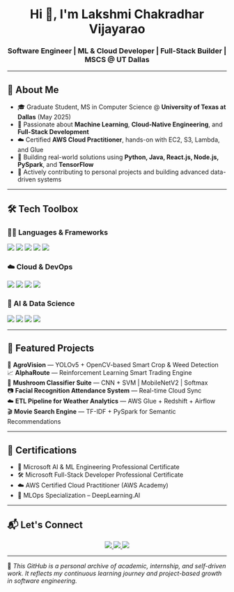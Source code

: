 <h1 align="center">Hi 👋, I'm Lakshmi Chakradhar Vijayarao</h1>
<h3 align="center">Software Engineer | ML & Cloud Developer | Full-Stack Builder | MSCS @ UT Dallas</h3>

---

## 🧠 About Me

- 🎓 Graduate Student, MS in Computer Science @ **University of Texas at Dallas** (May 2025)
- 💼 Passionate about **Machine Learning**, **Cloud-Native Engineering**, and **Full-Stack Development**
- ☁️ Certified **AWS Cloud Practitioner**, hands-on with EC2, S3, Lambda, and Glue
- 🧠 Building real-world solutions using **Python, Java, React.js, Node.js, PySpark**, and **TensorFlow**
- 🚀 Actively contributing to personal projects and building advanced data-driven systems

---

## 🛠️ Tech Toolbox

### 👨‍💻 Languages & Frameworks
<p>
  <img src="https://img.shields.io/badge/Python-3670A0?style=for-the-badge&logo=python&logoColor=white"/>
  <img src="https://img.shields.io/badge/Java-ED8B00?style=for-the-badge&logo=java&logoColor=white"/>
  <img src="https://img.shields.io/badge/React-20232A?style=for-the-badge&logo=react&logoColor=61DAFB"/>
  <img src="https://img.shields.io/badge/Node.js-339933?style=for-the-badge&logo=node.js&logoColor=white"/>
  <img src="https://img.shields.io/badge/MySQL-00758F?style=for-the-badge&logo=mysql&logoColor=white"/>
</p>

### ☁️ Cloud & DevOps
<p>
  <img src="https://img.shields.io/badge/AWS-FF9900?style=for-the-badge&logo=amazonaws&logoColor=white"/>
  <img src="https://img.shields.io/badge/Docker-2496ED?style=for-the-badge&logo=docker&logoColor=white"/>
  <img src="https://img.shields.io/badge/Linux-FCC624?style=for-the-badge&logo=linux&logoColor=black"/>
  <img src="https://img.shields.io/badge/Terraform-7B42BC?style=for-the-badge&logo=terraform&logoColor=white"/>
</p>

### 🤖 AI & Data Science
<p>
  <img src="https://img.shields.io/badge/TensorFlow-FF6F00?style=for-the-badge&logo=tensorflow&logoColor=white"/>
  <img src="https://img.shields.io/badge/Scikit--Learn-F7931E?style=for-the-badge&logo=scikit-learn&logoColor=white"/>
  <img src="https://img.shields.io/badge/PySpark-E25A1C?style=for-the-badge&logo=apachespark&logoColor=white"/>
  <img src="https://img.shields.io/badge/OpenCV-5C3EE8?style=for-the-badge&logo=opencv&logoColor=white"/>
</p>

---

## 🚀 Featured Projects

🌾 **AgroVision** — YOLOv5 + OpenCV-based Smart Crop & Weed Detection  
📈 **AlphaRoute** — Reinforcement Learning Smart Trading Engine  
🍄 **Mushroom Classifier Suite** — CNN + SVM | MobileNetV2 | Softmax  
📷 **Facial Recognition Attendance System** — Real-time Cloud Sync  
☁️ **ETL Pipeline for Weather Analytics** — AWS Glue + Redshift + Airflow  
🎬 **Movie Search Engine** — TF-IDF + PySpark for Semantic Recommendations  

---

## 📜 Certifications

- 🧠 Microsoft AI & ML Engineering Professional Certificate  
- 🛠️ Microsoft Full-Stack Developer Professional Certificate  
- ☁️ AWS Certified Cloud Practitioner (AWS Academy)  
- 🧪 MLOps Specialization – DeepLearning.AI  

---

## 📬 Let's Connect

<p align="center">
  <a href="https://www.linkedin.com/in/lakshmichakradharvijayarao/" target="_blank">
    <img src="https://img.shields.io/badge/LinkedIn-0A66C2?style=for-the-badge&logo=linkedin&logoColor=white"/>
  </a>
  <a href="mailto:lakshmichakradhar.v@gmail.com">
    <img src="https://img.shields.io/badge/Gmail-D14836?style=for-the-badge&logo=gmail&logoColor=white"/>
  </a>
  <a href="https://github.com/Lakshmi-Chakradhar-Vijayarao" target="_blank">
    <img src="https://img.shields.io/badge/GitHub-181717?style=for-the-badge&logo=github&logoColor=white"/>
  </a>
</p>

---

📌 *This GitHub is a personal archive of academic, internship, and self-driven work. It reflects my continuous learning journey and project-based growth in software engineering.*
